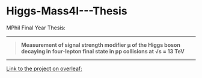 # Higgs-Mass4l---Thesis

MPhil Final Year Thesis: 
***
>**Measurement of signal strength modifier µ of the Higgs boson decaying in four-lepton final state in pp collisions at √s = 13 TeV**
***
[Link to the project on overleaf:](https://www.overleaf.com/project/60409fe3c848ca0d539e4b1c)
